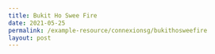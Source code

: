 ```yaml
---
title: Bukit Ho Swee Fire
date: 2021-05-25
permalink: /example-resource/connexionsg/bukithosweefire
layout: post
---
```

